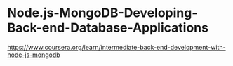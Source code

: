 # Node.js-MongoDB-Developing-Back-end-Database-Applications
https://www.coursera.org/learn/intermediate-back-end-development-with-node-js-mongodb
